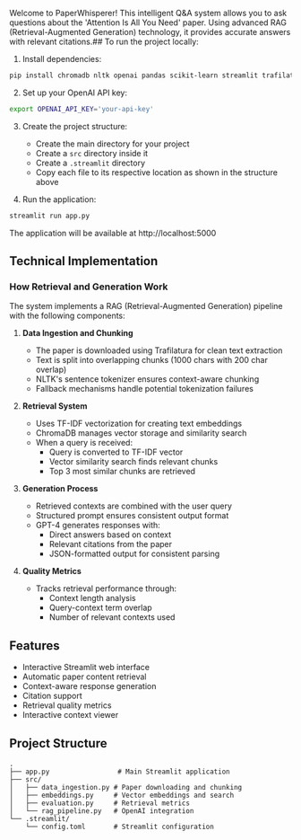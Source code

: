 Welcome to PaperWhisperer! This intelligent Q&A system allows you to ask questions about the 'Attention Is All You Need' paper. Using advanced RAG (Retrieval-Augmented Generation) technology, it provides accurate answers with relevant citations.## To run the project locally:

1. Install dependencies:
```bash
pip install chromadb nltk openai pandas scikit-learn streamlit trafilatura
```

2. Set up your OpenAI API key:
```bash
export OPENAI_API_KEY='your-api-key'
```

3. Create the project structure:
   - Create the main directory for your project
   - Create a `src` directory inside it
   - Create a `.streamlit` directory
   - Copy each file to its respective location as shown in the structure above

4. Run the application:
```bash
streamlit run app.py
```

The application will be available at http://localhost:5000


## Technical Implementation

### How Retrieval and Generation Work

The system implements a RAG (Retrieval-Augmented Generation) pipeline with the following components:

1. **Data Ingestion and Chunking**
   - The paper is downloaded using Trafilatura for clean text extraction
   - Text is split into overlapping chunks (1000 chars with 200 char overlap)
   - NLTK's sentence tokenizer ensures context-aware chunking
   - Fallback mechanisms handle potential tokenization failures

2. **Retrieval System**
   - Uses TF-IDF vectorization for creating text embeddings
   - ChromaDB manages vector storage and similarity search
   - When a query is received:
     - Query is converted to TF-IDF vector
     - Vector similarity search finds relevant chunks
     - Top 3 most similar chunks are retrieved

3. **Generation Process**
   - Retrieved contexts are combined with the user query
   - Structured prompt ensures consistent output format
   - GPT-4 generates responses with:
     - Direct answers based on context
     - Relevant citations from the paper
     - JSON-formatted output for consistent parsing

4. **Quality Metrics**
   - Tracks retrieval performance through:
     - Context length analysis
     - Query-context term overlap
     - Number of relevant contexts used

## Features
- Interactive Streamlit web interface
- Automatic paper content retrieval
- Context-aware response generation
- Citation support
- Retrieval quality metrics
- Interactive context viewer

## Project Structure
```
.
├── app.py                 # Main Streamlit application
├── src/
│   ├── data_ingestion.py # Paper downloading and chunking
│   ├── embeddings.py     # Vector embeddings and search
│   ├── evaluation.py     # Retrieval metrics
│   └── rag_pipeline.py   # OpenAI integration
└── .streamlit/
    └── config.toml       # Streamlit configuration
